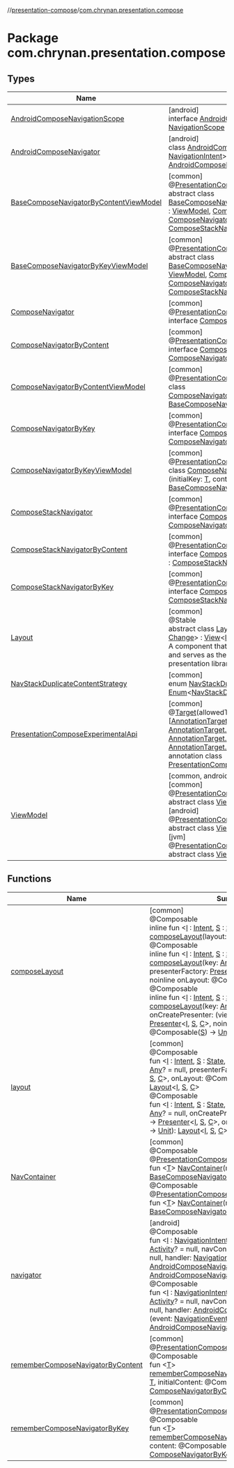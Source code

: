 //[presentation-compose](../../index.md)/[com.chrynan.presentation.compose](index.md)

# Package com.chrynan.presentation.compose

## Types

| Name | Summary |
|---|---|
| [AndroidComposeNavigationScope](-android-compose-navigation-scope/index.md) | [android]<br>interface [AndroidComposeNavigationScope](-android-compose-navigation-scope/index.md) : [NavigationScope](../../../presentation-core/presentation-core/com.chrynan.presentation/-navigation-scope/index.md) |
| [AndroidComposeNavigator](-android-compose-navigator/index.md) | [android]<br>class [AndroidComposeNavigator](-android-compose-navigator/index.md)&lt;[I](-android-compose-navigator/index.md) : [NavigationIntent](../../../presentation-core/presentation-core/com.chrynan.presentation/-navigation-intent/index.md)&gt; : [Navigator](../../../presentation-core/presentation-core/com.chrynan.presentation/-navigator/index.md)&lt;[I](-android-compose-navigator/index.md), [AndroidComposeNavigationScope](-android-compose-navigation-scope/index.md)&gt; |
| [BaseComposeNavigatorByContentViewModel](-base-compose-navigator-by-content-view-model/index.md) | [common]<br>@[PresentationComposeExperimentalApi](-presentation-compose-experimental-api/index.md)<br>abstract class [BaseComposeNavigatorByContentViewModel](-base-compose-navigator-by-content-view-model/index.md)&lt;[T](-base-compose-navigator-by-content-view-model/index.md)&gt; : [ViewModel](-view-model/index.md), [ComposeNavigator](-compose-navigator/index.md)&lt;[T](-base-compose-navigator-by-content-view-model/index.md)&gt; , [ComposeNavigatorByContent](-compose-navigator-by-content/index.md)&lt;[T](-base-compose-navigator-by-content-view-model/index.md)&gt; , [ComposeStackNavigatorByContent](-compose-stack-navigator-by-content/index.md)&lt;[T](-base-compose-navigator-by-content-view-model/index.md)&gt; |
| [BaseComposeNavigatorByKeyViewModel](-base-compose-navigator-by-key-view-model/index.md) | [common]<br>@[PresentationComposeExperimentalApi](-presentation-compose-experimental-api/index.md)<br>abstract class [BaseComposeNavigatorByKeyViewModel](-base-compose-navigator-by-key-view-model/index.md)&lt;[T](-base-compose-navigator-by-key-view-model/index.md)&gt; : [ViewModel](-view-model/index.md), [ComposeNavigator](-compose-navigator/index.md)&lt;[T](-base-compose-navigator-by-key-view-model/index.md)&gt; , [ComposeNavigatorByKey](-compose-navigator-by-key/index.md)&lt;[T](-base-compose-navigator-by-key-view-model/index.md)&gt; , [ComposeStackNavigatorByKey](-compose-stack-navigator-by-key/index.md)&lt;[T](-base-compose-navigator-by-key-view-model/index.md)&gt; |
| [ComposeNavigator](-compose-navigator/index.md) | [common]<br>@[PresentationComposeExperimentalApi](-presentation-compose-experimental-api/index.md)<br>interface [ComposeNavigator](-compose-navigator/index.md)&lt;[T](-compose-navigator/index.md)&gt; |
| [ComposeNavigatorByContent](-compose-navigator-by-content/index.md) | [common]<br>@[PresentationComposeExperimentalApi](-presentation-compose-experimental-api/index.md)<br>interface [ComposeNavigatorByContent](-compose-navigator-by-content/index.md)&lt;[T](-compose-navigator-by-content/index.md)&gt; : [ComposeNavigator](-compose-navigator/index.md)&lt;[T](-compose-navigator-by-content/index.md)&gt; |
| [ComposeNavigatorByContentViewModel](-compose-navigator-by-content-view-model/index.md) | [common]<br>@[PresentationComposeExperimentalApi](-presentation-compose-experimental-api/index.md)<br>class [ComposeNavigatorByContentViewModel](-compose-navigator-by-content-view-model/index.md)&lt;[T](-compose-navigator-by-content-view-model/index.md)&gt; : [BaseComposeNavigatorByContentViewModel](-base-compose-navigator-by-content-view-model/index.md)&lt;[T](-compose-navigator-by-content-view-model/index.md)&gt; |
| [ComposeNavigatorByKey](-compose-navigator-by-key/index.md) | [common]<br>@[PresentationComposeExperimentalApi](-presentation-compose-experimental-api/index.md)<br>interface [ComposeNavigatorByKey](-compose-navigator-by-key/index.md)&lt;[T](-compose-navigator-by-key/index.md)&gt; : [ComposeNavigator](-compose-navigator/index.md)&lt;[T](-compose-navigator-by-key/index.md)&gt; |
| [ComposeNavigatorByKeyViewModel](-compose-navigator-by-key-view-model/index.md) | [common]<br>@[PresentationComposeExperimentalApi](-presentation-compose-experimental-api/index.md)<br>class [ComposeNavigatorByKeyViewModel](-compose-navigator-by-key-view-model/index.md)&lt;[T](-compose-navigator-by-key-view-model/index.md)&gt;(initialKey: [T](-compose-navigator-by-key-view-model/index.md), content: @Composable([T](-compose-navigator-by-key-view-model/index.md)) -&gt; [Unit](https://kotlinlang.org/api/latest/jvm/stdlib/kotlin/-unit/index.html)) : [BaseComposeNavigatorByKeyViewModel](-base-compose-navigator-by-key-view-model/index.md)&lt;[T](-compose-navigator-by-key-view-model/index.md)&gt; |
| [ComposeStackNavigator](-compose-stack-navigator/index.md) | [common]<br>@[PresentationComposeExperimentalApi](-presentation-compose-experimental-api/index.md)<br>interface [ComposeStackNavigator](-compose-stack-navigator/index.md)&lt;[T](-compose-stack-navigator/index.md)&gt; : [ComposeNavigator](-compose-navigator/index.md)&lt;[T](-compose-stack-navigator/index.md)&gt; |
| [ComposeStackNavigatorByContent](-compose-stack-navigator-by-content/index.md) | [common]<br>@[PresentationComposeExperimentalApi](-presentation-compose-experimental-api/index.md)<br>interface [ComposeStackNavigatorByContent](-compose-stack-navigator-by-content/index.md)&lt;[T](-compose-stack-navigator-by-content/index.md)&gt; : [ComposeStackNavigator](-compose-stack-navigator/index.md)&lt;[T](-compose-stack-navigator-by-content/index.md)&gt; |
| [ComposeStackNavigatorByKey](-compose-stack-navigator-by-key/index.md) | [common]<br>@[PresentationComposeExperimentalApi](-presentation-compose-experimental-api/index.md)<br>interface [ComposeStackNavigatorByKey](-compose-stack-navigator-by-key/index.md)&lt;[T](-compose-stack-navigator-by-key/index.md)&gt; : [ComposeStackNavigator](-compose-stack-navigator/index.md)&lt;[T](-compose-stack-navigator-by-key/index.md)&gt; |
| [Layout](-layout/index.md) | [common]<br>@Stable<br>abstract class [Layout](-layout/index.md)&lt;[I](-layout/index.md) : [Intent](../../../presentation-core/presentation-core/com.chrynan.presentation/-intent/index.md), [S](-layout/index.md) : [State](../../../presentation-core/presentation-core/com.chrynan.presentation/-state/index.md), [C](-layout/index.md) : [Change](../../../presentation-core/presentation-core/com.chrynan.presentation/-change/index.md)&gt; : [View](../../../presentation-core/presentation-core/com.chrynan.presentation/-view/index.md)&lt;[I](-layout/index.md), [S](-layout/index.md)&gt; , [Bindable](../../../presentation-core/presentation-core/com.chrynan.presentation/-bindable/index.md)<br>A component that implements the [View](../../../presentation-core/presentation-core/com.chrynan.presentation/-view/index.md) interface and serves as the binding between this presentation library and Jetpack Compose. |
| [NavStackDuplicateContentStrategy](-nav-stack-duplicate-content-strategy/index.md) | [common]<br>enum [NavStackDuplicateContentStrategy](-nav-stack-duplicate-content-strategy/index.md) : [Enum](https://kotlinlang.org/api/latest/jvm/stdlib/kotlin/-enum/index.html)&lt;[NavStackDuplicateContentStrategy](-nav-stack-duplicate-content-strategy/index.md)&gt; |
| [PresentationComposeExperimentalApi](-presentation-compose-experimental-api/index.md) | [common]<br>@[Target](https://kotlinlang.org/api/latest/jvm/stdlib/kotlin.annotation/-target/index.html)(allowedTargets = [[AnnotationTarget.CLASS](https://kotlinlang.org/api/latest/jvm/stdlib/kotlin.annotation/-annotation-target/-c-l-a-s-s/index.html), [AnnotationTarget.FUNCTION](https://kotlinlang.org/api/latest/jvm/stdlib/kotlin.annotation/-annotation-target/-f-u-n-c-t-i-o-n/index.html), [AnnotationTarget.FIELD](https://kotlinlang.org/api/latest/jvm/stdlib/kotlin.annotation/-annotation-target/-f-i-e-l-d/index.html), [AnnotationTarget.PROPERTY](https://kotlinlang.org/api/latest/jvm/stdlib/kotlin.annotation/-annotation-target/-p-r-o-p-e-r-t-y/index.html)])<br>annotation class [PresentationComposeExperimentalApi](-presentation-compose-experimental-api/index.md) |
| [ViewModel](-view-model/index.md) | [common, android, jvm]<br>[common]<br>@[PresentationComposeExperimentalApi](-presentation-compose-experimental-api/index.md)<br>abstract class [ViewModel](-view-model/index.md)<br>[android]<br>@[PresentationComposeExperimentalApi](../../../presentation-compose/presentation-compose/com.chrynan.presentation.compose/-presentation-compose-experimental-api/index.md)<br>abstract class [ViewModel](-view-model/index.md) : [ViewModel](https://developer.android.com/reference/kotlin/androidx/lifecycle/ViewModel.html)<br>[jvm]<br>@[PresentationComposeExperimentalApi](../../../presentation-compose/presentation-compose/com.chrynan.presentation.compose/-presentation-compose-experimental-api/index.md)<br>abstract class [ViewModel](-view-model/index.md) |

## Functions

| Name | Summary |
|---|---|
| [composeLayout](compose-layout.md) | [common]<br>@Composable<br>inline fun &lt;[I](compose-layout.md) : [Intent](../../../presentation-core/presentation-core/com.chrynan.presentation/-intent/index.md), [S](compose-layout.md) : [State](../../../presentation-core/presentation-core/com.chrynan.presentation/-state/index.md), [C](compose-layout.md) : [Change](../../../presentation-core/presentation-core/com.chrynan.presentation/-change/index.md)&gt; [composeLayout](compose-layout.md)(layout: [Layout](-layout/index.md)&lt;[I](compose-layout.md), [S](compose-layout.md), [C](compose-layout.md)&gt;)<br>@Composable<br>inline fun &lt;[I](compose-layout.md) : [Intent](../../../presentation-core/presentation-core/com.chrynan.presentation/-intent/index.md), [S](compose-layout.md) : [State](../../../presentation-core/presentation-core/com.chrynan.presentation/-state/index.md), [C](compose-layout.md) : [Change](../../../presentation-core/presentation-core/com.chrynan.presentation/-change/index.md)&gt; [composeLayout](compose-layout.md)(key: [Any](https://kotlinlang.org/api/latest/jvm/stdlib/kotlin/-any/index.html)? = null, presenterFactory: [PresenterFactory](../../../presentation-core/presentation-core/com.chrynan.presentation/-presenter-factory/index.md)&lt;[I](compose-layout.md), [S](compose-layout.md), [C](compose-layout.md)&gt;, noinline onLayout: @Composable([S](compose-layout.md)) -&gt; [Unit](https://kotlinlang.org/api/latest/jvm/stdlib/kotlin/-unit/index.html))<br>@Composable<br>inline fun &lt;[I](compose-layout.md) : [Intent](../../../presentation-core/presentation-core/com.chrynan.presentation/-intent/index.md), [S](compose-layout.md) : [State](../../../presentation-core/presentation-core/com.chrynan.presentation/-state/index.md), [C](compose-layout.md) : [Change](../../../presentation-core/presentation-core/com.chrynan.presentation/-change/index.md)&gt; [composeLayout](compose-layout.md)(key: [Any](https://kotlinlang.org/api/latest/jvm/stdlib/kotlin/-any/index.html)? = null, noinline onCreatePresenter: (view: [View](../../../presentation-core/presentation-core/com.chrynan.presentation/-view/index.md)&lt;[I](compose-layout.md), [S](compose-layout.md)&gt;) -&gt; [Presenter](../../../presentation-core/presentation-core/com.chrynan.presentation/-presenter/index.md)&lt;[I](compose-layout.md), [S](compose-layout.md), [C](compose-layout.md)&gt;, noinline onLayout: @Composable([S](compose-layout.md)) -&gt; [Unit](https://kotlinlang.org/api/latest/jvm/stdlib/kotlin/-unit/index.html)) |
| [layout](layout.md) | [common]<br>@Composable<br>fun &lt;[I](layout.md) : [Intent](../../../presentation-core/presentation-core/com.chrynan.presentation/-intent/index.md), [S](layout.md) : [State](../../../presentation-core/presentation-core/com.chrynan.presentation/-state/index.md), [C](layout.md) : [Change](../../../presentation-core/presentation-core/com.chrynan.presentation/-change/index.md)&gt; [layout](layout.md)(key: [Any](https://kotlinlang.org/api/latest/jvm/stdlib/kotlin/-any/index.html)? = null, presenterFactory: [PresenterFactory](../../../presentation-core/presentation-core/com.chrynan.presentation/-presenter-factory/index.md)&lt;[I](layout.md), [S](layout.md), [C](layout.md)&gt;, onLayout: @Composable([S](layout.md)) -&gt; [Unit](https://kotlinlang.org/api/latest/jvm/stdlib/kotlin/-unit/index.html)): [Layout](-layout/index.md)&lt;[I](layout.md), [S](layout.md), [C](layout.md)&gt;<br>@Composable<br>fun &lt;[I](layout.md) : [Intent](../../../presentation-core/presentation-core/com.chrynan.presentation/-intent/index.md), [S](layout.md) : [State](../../../presentation-core/presentation-core/com.chrynan.presentation/-state/index.md), [C](layout.md) : [Change](../../../presentation-core/presentation-core/com.chrynan.presentation/-change/index.md)&gt; [layout](layout.md)(key: [Any](https://kotlinlang.org/api/latest/jvm/stdlib/kotlin/-any/index.html)? = null, onCreatePresenter: (view: [View](../../../presentation-core/presentation-core/com.chrynan.presentation/-view/index.md)&lt;[I](layout.md), [S](layout.md)&gt;) -&gt; [Presenter](../../../presentation-core/presentation-core/com.chrynan.presentation/-presenter/index.md)&lt;[I](layout.md), [S](layout.md), [C](layout.md)&gt;, onLayout: @Composable([S](layout.md)) -&gt; [Unit](https://kotlinlang.org/api/latest/jvm/stdlib/kotlin/-unit/index.html)): [Layout](-layout/index.md)&lt;[I](layout.md), [S](layout.md), [C](layout.md)&gt; |
| [NavContainer](-nav-container.md) | [common]<br>@Composable<br>@[PresentationComposeExperimentalApi](-presentation-compose-experimental-api/index.md)<br>fun &lt;[T](-nav-container.md)&gt; [NavContainer](-nav-container.md)(navigator: [BaseComposeNavigatorByContentViewModel](-base-compose-navigator-by-content-view-model/index.md)&lt;[T](-nav-container.md)&gt;)<br>@Composable<br>@[PresentationComposeExperimentalApi](-presentation-compose-experimental-api/index.md)<br>fun &lt;[T](-nav-container.md)&gt; [NavContainer](-nav-container.md)(navigator: [BaseComposeNavigatorByKeyViewModel](-base-compose-navigator-by-key-view-model/index.md)&lt;[T](-nav-container.md)&gt;) |
| [navigator](navigator.md) | [android]<br>@Composable<br>fun &lt;[I](navigator.md) : [NavigationIntent](../../../presentation-core/presentation-core/com.chrynan.presentation/-navigation-intent/index.md)&gt; [navigator](navigator.md)(activity: [Activity](https://developer.android.com/reference/kotlin/android/app/Activity.html)? = null, navController: [NavController](https://developer.android.com/reference/kotlin/androidx/navigation/NavController.html)? = null, handler: [NavigationHandler](../../../presentation-core/presentation-core/com.chrynan.presentation/-navigation-handler/index.md)&lt;[I](navigator.md), [AndroidComposeNavigationScope](-android-compose-navigation-scope/index.md)&gt;): [Navigator](../../../presentation-core/presentation-core/com.chrynan.presentation/-navigator/index.md)&lt;[I](navigator.md), [AndroidComposeNavigationScope](-android-compose-navigation-scope/index.md)&gt;<br>@Composable<br>fun &lt;[I](navigator.md) : [NavigationIntent](../../../presentation-core/presentation-core/com.chrynan.presentation/-navigation-intent/index.md)&gt; [navigator](navigator.md)(activity: [Activity](https://developer.android.com/reference/kotlin/android/app/Activity.html)? = null, navController: [NavController](https://developer.android.com/reference/kotlin/androidx/navigation/NavController.html)? = null, handler: [AndroidComposeNavigationScope](-android-compose-navigation-scope/index.md).(event: [NavigationEvent](../../../presentation-core/presentation-core/com.chrynan.presentation/-navigation-event/index.md)&lt;[I](navigator.md)&gt;) -&gt; [Unit](https://kotlinlang.org/api/latest/jvm/stdlib/kotlin/-unit/index.html)): [Navigator](../../../presentation-core/presentation-core/com.chrynan.presentation/-navigator/index.md)&lt;[I](navigator.md), [AndroidComposeNavigationScope](-android-compose-navigation-scope/index.md)&gt; |
| [rememberComposeNavigatorByContent](remember-compose-navigator-by-content.md) | [common]<br>@[PresentationComposeExperimentalApi](-presentation-compose-experimental-api/index.md)<br>@Composable<br>fun &lt;[T](remember-compose-navigator-by-content.md)&gt; [rememberComposeNavigatorByContent](remember-compose-navigator-by-content.md)(initialKey: [T](remember-compose-navigator-by-content.md), initialContent: @Composable() -&gt; [Unit](https://kotlinlang.org/api/latest/jvm/stdlib/kotlin/-unit/index.html)): [ComposeNavigatorByContentViewModel](-compose-navigator-by-content-view-model/index.md)&lt;[T](remember-compose-navigator-by-content.md)&gt; |
| [rememberComposeNavigatorByKey](remember-compose-navigator-by-key.md) | [common]<br>@[PresentationComposeExperimentalApi](-presentation-compose-experimental-api/index.md)<br>@Composable<br>fun &lt;[T](remember-compose-navigator-by-key.md)&gt; [rememberComposeNavigatorByKey](remember-compose-navigator-by-key.md)(initialKey: [T](remember-compose-navigator-by-key.md), content: @Composable([T](remember-compose-navigator-by-key.md)) -&gt; [Unit](https://kotlinlang.org/api/latest/jvm/stdlib/kotlin/-unit/index.html)): [ComposeNavigatorByKeyViewModel](-compose-navigator-by-key-view-model/index.md)&lt;[T](remember-compose-navigator-by-key.md)&gt; |
